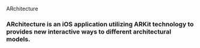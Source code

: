 ARchitecture

### ARchitecture is an iOS application utilizing ARKit technology to provides new interactive ways to different architectural models.

